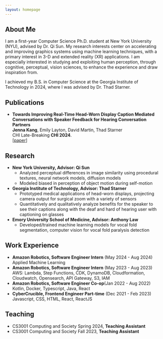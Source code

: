 ```yaml
---
layout: homepage
---
```


## About Me

I am a first-year Computer Science Ph.D. student at New York University (NYU), advised by Dr. Qi Sun. My research interests center on accelerating and improving graphics systems using machine learning techniques, with a primary interest in 3-D and extended reality (XR) applications. I am especially interested in studying and exploiting human perception, through cognitive, perceptual, vision sciences, to enhance the experience and draw inspiration from.

I achieved my B.S. in Computer Science at the Georgia Institute of Technology in 2024, where I was advised by Dr. Thad Starner.

<!-- ## Research Interests

- **Computer Vision:** image recognition, image generation, video captioning
- **Machine Learning:** meta-learning, incremental learning, transfer learning -->

<!-- ## News

- **[Feb. 2020]** Our paper about incremental learning is accepted to [CVPR 2020](http://cvpr2020.thecvf.com/).
- **[Feb. 2020]** We will host the [ACM Multimedia Asia 2020](https://mmasia2020.org/) conference in Singapore!
- **[Sept. 2019]** Our paper about few-shot learning is accepted to [NeurIPS 2019](https://nips.cc/Conferences/2019).
- **[Mar. 2019]** Our paper about few-shot learning is accepted to [CVPR 2019](http://cvpr2019.thecvf.com/). -->

## Publications

- **Towards Improving Real-Time Head-Worn Display Caption Mediated Conversations with Speaker Feedback for Hearing Conversation Partners**
  <br>
  **Jenna Kang**, Emily Layton, David Martin, Thad Starner
  <br>
  CHI Late-Breaking **CHI 2024**.
  <br>
  [[paper](/assets/pdfs/ChiCaptioning.pdf)]
   <!-- [[supp](./assets/pdfs/11152-supp.pdf)]  -->
  <!-- <strong><i style="color:#e74d3c">Oral Presentation</i></strong> -->

<!-- - **Learning to Self-Train for Semi-Supervised Few-Shot Classification**
  <br>
  Xinzhe Li, Qianru Sun, **Yaoyao Liu**, Shibao Zheng, Qin Zhou, Tat-Seng Chua, Bernt Schiele
  <br>
  33rd Conference on Neural Information Processing Systems. **NeurIPS 2019**.
  <br>
  [[PDF](http://papers.nips.cc/paper/9216-learning-to-self-train-for-semi-supervised-few-shot-classification.pdf)] [[Code](https://github.com/xinzheli1217/learning-to-self-train)]

- **Meta-Transfer Learning for Few-Shot Learning**
  <br>
  Qianru Sun\*, **Yaoyao Liu\***, Tat-Seng Chua, Bernt Schiele
  <br>
  IEEE Conference on Computer Vision and Pattern Recognition. **CVPR 2019**.
  <br>
  [[PDF](http://openaccess.thecvf.com/content_CVPR_2019/papers/Sun_Meta-Transfer_Learning_for_Few-Shot_Learning_CVPR_2019_paper.pdf)] [[Code](https://github.com/yaoyao-liu/meta-transfer-learning)] [[Project](https://mtl.yyliu.net/)] -->

<!-- ## Services

- Co-organizer: [ACM MM Asia 2020](https://mmasia2020.org/).
- Conference Reviewers: [NeurIPS 2020](https://neurips.cc/Conferences/2020), and [CVPR 2020](http://cvpr2020.thecvf.com/).
- Journal Reviewers: [T-PAMI](https://ieeexplore.ieee.org/xpl/RecentIssue.jsp?punumber=34), and [IJCV](https://www.springer.com/journal/11263). -->
## Research
- **New York University, Advisor: Qi Sun**
  - Analyzed perceptual differences in image similarity using procedural textures, neural network models, diffusion models
  - Modeled biased in perception of object motion during self-motion 
- **Georgia Institute of Technology, Advisor: Thad Starner** 
  - Prototyped medical applications of head-worn displays, projecting camera output for surgical zoom with a variety of sensors
  - Quantitatively and qualitatively analyze benefits for the speaker to see their captions along with the deaf and hard of hearing user with captioning on glasses
- **Emory University School of Medicine, Advisor: Anthony Law**
  - Developed/trained machine learning models for vocal fold segmentation, computer vision for vocal fold paralysis detection

## Work Experience
- **Amazon Robotics, Software Engineer Intern** (May 2024 - Aug 2024)
  <br> Applied Machine Learning
- **Amazon Robotics, Software Engineer Intern** (May 2023 - Aug 2023)
  <br> AWS: Lambda, Step Functions, CDK, DynamoDB, Cloudformation, Cloudwatch, Opensearch, API Gateway, S3, IAM 
- **Amazon Robotics, Software Engineer Co-op**(Jan 2022 - Aug 2022)
  <br> Kotlin, Docker, Typescript, Java, React 
- **CyberCrucible, Frontend Engineer Part-time** (Dec 2021 - Feb 2023)
  <br> Javascript, CSS, HTML, React, ReactJS

## Teaching

- CS3001 Computing and Society Spring 2024, **Teaching Assistant**
- CS3001 Computing and Society Fall 2023, **Teaching Assistant**
